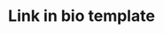 ---
title: Link in bio template
link: "https://pglevy.github.io/linkinbio-template/"
image: "pglevy.github.io_linkinbio-template_(iPad Pro).png"
description: A template for creating a simple “link in bio” site using GitHub Pages, a free and open-source alternative to one-page sites like Linktree.
category: work
---